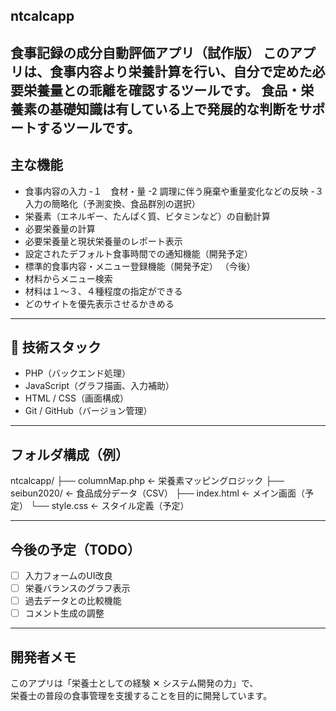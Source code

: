 ## ntcalcapp

食事記録の成分自動評価アプリ（試作版）
このアプリは、食事内容より栄養計算を行い、自分で定めた必要栄養量との乖離を確認するツールです。
食品・栄養素の基礎知識は有している上で発展的な判断をサポートするツールです。
---

##  主な機能

- 食事内容の入力
  -１　食材・量
  -2 調理に伴う廃棄や重量変化などの反映
  -３　入力の簡略化（予測変換、食品群別の選択） 
- 栄養素（エネルギー、たんぱく質、ビタミンなど）の自動計算
- 必要栄養量の計算
- 必要栄養量と現状栄養量のレポート表示
- 設定されたデフォルト食事時間での通知機能（開発予定）
- 標準的食事内容・メニュー登録機能（開発予定）
（今後）
- 材料からメニュー検索
- 材料は１〜３、４種程度の指定ができる
- どのサイトを優先表示させるかきめる


---

## 🔧 技術スタック

- PHP（バックエンド処理）
- JavaScript（グラフ描画、入力補助）
- HTML / CSS（画面構成）
- Git / GitHub（バージョン管理）

---

## フォルダ構成（例）
ntcalcapp/
├── columnMap.php ← 栄養素マッピングロジック
├── seibun2020/ ← 食品成分データ（CSV）
├── index.html ← メイン画面（予定）
└── style.css ← スタイル定義（予定）

---

## 今後の予定（TODO）

- [ ] 入力フォームのUI改良
- [ ] 栄養バランスのグラフ表示
- [ ] 過去データとの比較機能
- [ ] コメント生成の調整

---

##  開発者メモ

このアプリは「栄養士としての経験 ✕ システム開発の力」で、  
栄養士の普段の食事管理を支援することを目的に開発しています。

